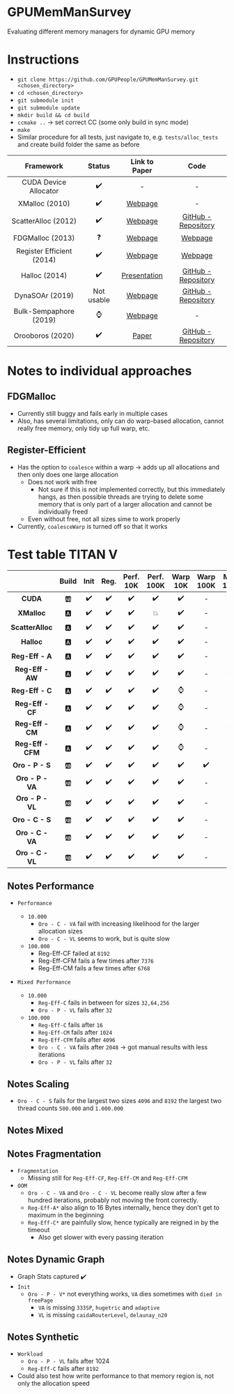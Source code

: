 # GPUMemManSurvey
Evaluating different memory managers for dynamic GPU memory

# Instructions
* `git clone https://github.com/GPUPeople/GPUMemManSurvey.git <chosen_directory>`
* `cd <chosen_directory>`
* `git submodule init`
* `git submodule update`
* `mkdir build && cd build`
* `ccmake ..` -> set correct CC (some only build in sync mode)
* `make`
* Similar procedure for all tests, just navigate to, e.g. `tests/alloc_tests` and create build folder the same as before

| Framework | Status | Link to Paper | Code |
|:---:|:---:|:---:| :---:|
| CUDA Device Allocator | :heavy_check_mark: 	| - | - |
| XMalloc (2010)				| 	:heavy_check_mark: 	| [Webpage](http://hdl.handle.net/2142/16137) | - |
| ScatterAlloc (2012) 			| :heavy_check_mark: 	| [Webpage](https://ieeexplore.ieee.org/document/6339604) | [GitHub - Repository](https://github.com/ax3l/scatteralloc) |
| FDGMalloc (2013) 			    |  :question: 	| [Webpage](https://www.gcc.tu-darmstadt.de/media/gcc/papers/Widmer_2013_FDM.pdf) | [Webpage](https://www.gcc.tu-darmstadt.de/home/proj/fdgmalloc/index.en.jsp) |
| Register Efficient (2014)	    | :heavy_check_mark:	| [Webpage](https://diglib.eg.org/bitstream/handle/10.2312/hpg.20141090.019-027/019-027.pdf?sequence=1&isAllowed=y) | [Webpage](http://decibel.fi.muni.cz/~xvinkl/CMalloc/) |
| Halloc (2014)				    |  :heavy_check_mark: 	| [Presentation](http://on-demand.gputechconf.com/gtc/2014/presentations/S4271-halloc-high-throughput-dynamic-memory-allocator.pdf) | [GitHub - Repository](https://github.com/canonizer/halloc) |
| DynaSOAr (2019)               |   Not usable   | [Webpage](https://drops.dagstuhl.de/opus/volltexte/2019/10809/pdf/LIPIcs-ECOOP-2019-17.pdf) | [GitHub - Repository](https://github.com/prg-titech/dynasoar)|
| Bulk-Sempaphore (2019)		| 	:watch: 	| [Webpage](https://research.nvidia.com/publication/2019-02_Throughput-oriented-GPU-memory) | - |
| Orooboros (2020)			    | :heavy_check_mark:	| [Paper](https://dl.acm.org/doi/pdf/10.1145/3392717.3392742) | [GitHub - Repository](https://github.com/GPUPeople/Orooboros) |

# Notes to individual approaches
## FDGMalloc
* Currently still buggy and fails early in multiple cases
* Also, has several limitations, only can do warp-based allocation, cannot really free memory, only tidy up full warp, etc.

## Register-Efficient
* Has the option to `coalesce` within a warp -> adds up all allocations and then only does one large allocation
  * Does not work with free
    * Not sure if this is not implemented correctly, but this immediately hangs, as then possible threads are trying to delete some memory that is only part of a larger allocation and cannot be individually freed
  * Even without free, not all sizes sime to work properly
* Currently, `coalesceWarp` is turned off so that it works

# Test table TITAN V

| | Build |Init|Reg.| Perf. 10K | Perf. 100K | Warp 10K | Warp 100K | Mix 10K | Mix 100K | Scale | Frag. 1|OOM|Graph Init.|Graph Up.|Graph Range|Synth.|
|:---:|:---:|:---:| :---:|:---:|:---:|:---:|:---:|:---:|:---:|:---:|:---:|:---:|:---:|:---:|:---:|:---:|
|**CUDA**|:ab:|:heavy_check_mark:|:heavy_check_mark:|:heavy_check_mark:|:heavy_check_mark:|:heavy_check_mark:|-|:heavy_check_mark:|:heavy_check_mark:|:heavy_check_mark:|:heavy_check_mark:|:heavy_check_mark:|:heavy_check_mark:|:heavy_check_mark:|:heavy_check_mark:|:heavy_check_mark:|
|**XMalloc**|:a:|:heavy_check_mark:|:heavy_check_mark:|:heavy_check_mark:|:boom:|:heavy_check_mark:|-|:heavy_check_mark:|:boom:|:boom:|:boom:|:boom:|:question:|:boom:|:boom:|:heavy_check_mark:|
|**ScatterAlloc**|:a:|:heavy_check_mark:|:heavy_check_mark:|:heavy_check_mark:|:heavy_check_mark:|:heavy_check_mark:|-|:heavy_check_mark:|:heavy_check_mark:|:heavy_check_mark:|:heavy_check_mark:|:heavy_check_mark:|:heavy_check_mark:|:heavy_check_mark:|:heavy_check_mark:|:heavy_check_mark:|
|**Halloc**|:a:|:heavy_check_mark:|:heavy_check_mark:|:heavy_check_mark:|:heavy_check_mark:|:heavy_check_mark:|-|:heavy_check_mark:|:heavy_check_mark:|:heavy_check_mark:|:heavy_check_mark:|:heavy_check_mark:|:heavy_check_mark:|:heavy_check_mark:|:heavy_check_mark:|:heavy_check_mark:|
|**Reg-Eff - A**|:a:|:heavy_check_mark:|:heavy_check_mark:|:heavy_check_mark:| :heavy_check_mark:|:heavy_check_mark:|-|:heavy_check_mark:|:heavy_check_mark:|:heavy_check_mark:|:heavy_check_mark:|:heavy_check_mark:|:boom:|:boom:|:boom:|:heavy_check_mark:|
|**Reg-Eff - AW**|:a:|:heavy_check_mark:|:heavy_check_mark:|:heavy_check_mark:| :heavy_check_mark:|:heavy_check_mark:|-|:heavy_check_mark:|:heavy_check_mark:|:heavy_check_mark:|:heavy_check_mark:|:heavy_check_mark:|:boom:|:boom:|:boom:|:heavy_check_mark:|
|**Reg-Eff - C**|:a:|:heavy_check_mark:|:heavy_check_mark:|:heavy_check_mark:| :heavy_check_mark:|:watch:|-|:boom:|:boom:|:heavy_check_mark:|:heavy_check_mark:|:heavy_check_mark:|:question:|:boom:|:boom:|:boom:|
|**Reg-Eff - CF**|:a:|:heavy_check_mark:|:heavy_check_mark:|:heavy_check_mark:| :heavy_check_mark:|:watch:|-|:heavy_check_mark:|:heavy_check_mark:|:heavy_check_mark:|:heavy_check_mark:|:heavy_check_mark:|:question:|:boom:|:boom:|:heavy_check_mark:|
|**Reg-Eff - CM**|:a:|:heavy_check_mark:|:heavy_check_mark:|:heavy_check_mark:| :heavy_check_mark:|:watch:|-|:heavy_check_mark:|:boom:|:heavy_check_mark:|:heavy_check_mark:|:heavy_check_mark:|:question:|:boom:|:boom:|:heavy_check_mark:|
|**Reg-Eff - CFM**|:a:|:heavy_check_mark:|:heavy_check_mark:|:heavy_check_mark:| :heavy_check_mark:|:watch:|-|:heavy_check_mark:|:heavy_check_mark:|:heavy_check_mark:|:heavy_check_mark:|:heavy_check_mark:|:question:|:boom:|:boom:|:heavy_check_mark:|
|**Oro - P - S**|:ab:|:heavy_check_mark:|:heavy_check_mark:|:heavy_check_mark:|:heavy_check_mark:|:heavy_check_mark:|:heavy_check_mark:|:heavy_check_mark:|:heavy_check_mark:|:heavy_check_mark:|:heavy_check_mark:|:heavy_check_mark:|:heavy_check_mark:|:heavy_check_mark:|:heavy_check_mark:|:heavy_check_mark:|
|**Oro - P - VA**|:ab:|:heavy_check_mark:|:heavy_check_mark:|:heavy_check_mark:|:heavy_check_mark:|:heavy_check_mark:|-|:heavy_check_mark:|:heavy_check_mark:|:heavy_check_mark:|:heavy_check_mark:|:heavy_check_mark:|:heavy_check_mark:|:heavy_check_mark:|:heavy_check_mark:|:heavy_check_mark:|
|**Oro - P - VL**|:ab:|:heavy_check_mark:|:heavy_check_mark:|:heavy_check_mark:|:heavy_check_mark:|:heavy_check_mark:|-|:heavy_check_mark:|:heavy_check_mark:|:heavy_check_mark:|:heavy_check_mark:|:heavy_check_mark:|:heavy_check_mark:|:heavy_check_mark:|:heavy_check_mark:|:heavy_check_mark:|
|**Oro - C - S**|:ab:|:heavy_check_mark:|:heavy_check_mark:|:heavy_check_mark:|:heavy_check_mark:|:heavy_check_mark:|-|:heavy_check_mark:|:heavy_check_mark:|:heavy_check_mark:|:heavy_check_mark:|:heavy_check_mark:|:heavy_check_mark:|:heavy_check_mark:|:heavy_check_mark:|:heavy_check_mark:|
|**Oro - C - VA**|:ab:|:heavy_check_mark:|:heavy_check_mark:|:heavy_check_mark:|:heavy_check_mark:|:heavy_check_mark:|-|:heavy_check_mark:|:heavy_check_mark:|:heavy_check_mark:|:heavy_check_mark:|:heavy_check_mark:|:heavy_check_mark:|:heavy_check_mark:|:heavy_check_mark:|:heavy_check_mark:|
|**Oro - C - VL**|:ab:|:heavy_check_mark:|:heavy_check_mark:|:heavy_check_mark:|:heavy_check_mark:|:heavy_check_mark:|-|:heavy_check_mark:|:heavy_check_mark:|:heavy_check_mark:|:heavy_check_mark:|:heavy_check_mark:|:heavy_check_mark:|:heavy_check_mark:|:heavy_check_mark:|:heavy_check_mark:|


## Notes Performance
* `Performance`
  * `10.000`
    * `Oro - C - VA` fail with increasing likelihood for the larger allocation sizes
    * `Oro - C - VL` seems to work, but is quite slow
  * `100.000`
    * Reg-Eff-CF failed at `8192`
    * Reg-Eff-CFM fails a few times after `7376`
    * Reg-Eff-CM fails a few times after `6768`

* `Mixed Performance`
  * `10.000`
    * `Reg-Eff-C` fails in between for sizes `32,64,256`
    * `Oro - P - VL` fails after `32`
  * `100.000`
    * `Reg-Eff-C` fails after `16`
    * `Reg-Eff-CM` fails after `1024`
    * `Reg-Eff-CFM` fails after `4096`
    * `Oro - C - VA` fails after `2048` -> got manual results with less iterations
    * `Oro - P - VL` fails after `32`

## Notes Scaling
* `Oro - C - S` fails for the largest two sizes `4096` and `8192` the largest two thread counts `500.000` and `1.000.000`

## Notes Mixed

## Notes Fragmentation
* `Fragmentation`
  * Missing still for `Reg-Eff-CF`, `Reg-Eff-CM` and `Reg-Eff-CFM`
* `OOM`
  * `Oro - C - VA` and `Oro - C - VL` become really slow after a few hundred iterations, probably not moving the front correctly.
  * `Reg-Eff-A*` also align to 16 Bytes internally, hence they don't get to maximum in the beginning
  * `Reg-Eff-C*` are painfully slow, hence typically are reigned in by the timeout
    * Also get slower with every passing iteration

## Notes Dynamic Graph
* Graph Stats captured :heavy_check_mark:
* `Init`
  * `Oro - P - V*` not everything works, `VA` dies sometimes with `died in freePage`
    * `VA` is missing `333SP`, `hugetric` and `adaptive`
    * `VL` is missing `caidaRouterLevel`, `delaunay_n20`

## Notes Synthetic
* `Workload`
  * `Oro - P - VL` fails after 1024
  * `Reg-Eff-C` fails after `8192`
* Could also test how write performance to that memory region is, not only the allocation speed


